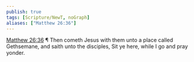 ```yaml
---
publish: true
tags: [Scripture/NewT, noGraph]
aliases: ["Matthew 26:36"]
---
```

[Matthew 26:36](https://churchofjesuschrist.org/study/scriptures/nt/matt/26?lang=eng&id=p36#p36) ¶ Then cometh Jesus with them unto a place called Gethsemane, and saith unto the disciples, Sit ye here, while I go and pray yonder.

